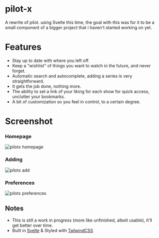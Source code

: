 # pilot-x
A rewrite of pilot. using Svelte this time, the goal with this was for it to be a small component of a bigger project
that i haven't started working on yet.

# Features
- Stay up to date with where you left off.
- Keep a "wishlist" of things you want to watch in the future, and never forget.
- Automatic search and autocomplete, adding a series is very straightforward.
- It gets the job done, nothing more.
- The ability to set a link of your liking for each show for quick access, unclutter your bookmarks.
- A bit of customization so you feel in control, to a certain degree. 

# Screenshot
### Homepage
![pilotx homepage](https://i.imgur.com/JPERvny.jpg)

### Adding
![pilotx add](https://i.imgur.com/abWxP40.png)

### Preferences
![pilotx preferences](https://i.imgur.com/SM8zrz9.png)

## Notes
- This is still a work in progress (more like unfinished, albeit usable), it'll get better over time.
- Built in [Svelte](https://svelte.dev/) & Styled with [TailwindCSS](https://tailwindcss.com)